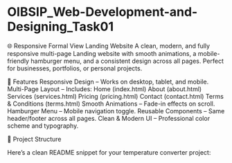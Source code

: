 # OIBSIP_Web-Development-and-Designing_Task01

🌐 Responsive Formal View Landing Website
A clean, modern, and fully responsive multi-page Landing website with smooth animations, a mobile-friendly hamburger menu, and a consistent design across all pages.
Perfect for businesses, portfolios, or personal projects.


📌 Features
Responsive Design – Works on desktop, tablet, and mobile.
Multi-Page Layout – Includes:
Home (index.html)
About (about.html)
Services (services.html)
Pricing (pricing.html)
Contact (contact.html)
Terms & Conditions (terms.html)
Smooth Animations – Fade-in effects on scroll.
Hamburger Menu – Mobile navigation toggle.
Reusable Components – Same header/footer across all pages.
Clean & Modern UI – Professional color scheme and typography.

📂 Project Structure

Here’s a clean README snippet for your temperature converter project:
